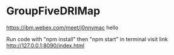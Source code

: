 # GroupFiveDRIMap
https://ibm.webex.com/meet/j0nnymac
hello

Run code with "npm install" then "npm start" in terminal
visit link http://127.0.0.1:8090/index.html
